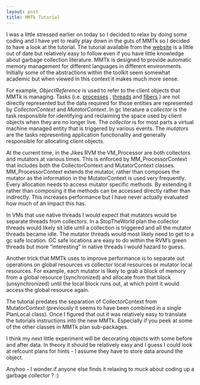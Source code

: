 ```yaml
--- 
layout: post
title: MMTk Tutorial
---
```

I was a little stressed earlier on today so I decided to relax by doing some coding and I have yet to really play down in the guts of MMTk so I decided to have a look at the tutorial. The tutorial available from the [website](http://jikesrvm.org/MMTk) is a little out of date but relatively easy to follow even if you have little knowledge about garbage collection literature. MMTk is designed to provide automatic memory management for different languages in different environments. Initially some of the abstractions within the toolkit seem somewhat academic but when viewed in this context it makes much more sense.

For example, *ObjectReference* is used to refer to the client objects that MMTk is managing. Tasks (i.e. [processes](http://en.wikipedia.org/wiki/Process_%28computing%29) , [threads](http://en.wikipedia.org/wiki/Thread_%28computer_science%29) and [fibers](http://en.wikipedia.org/wiki/Fiber_%28computer_science%29) ) are not directly represented but the data required for those entities are represented by *CollectorContext* and *MutatorContext*. In gc literature a *collector* is the task responsible for identifying and reclaiming the space used by client objects when they are no longer live. The *collector* is for most parts a virtual machine managed entity that is triggered by various events. The *mutators* are the tasks representing application functionality and generally responsible for allocating client objects.

At the current time, in the Jikes RVM the VM\_Processor are both collectors and mutators at various times. This is enforced by MM\_ProcessorContext that includes both the CollectorContext and MutatorContext classes. MM\_ProcessorContext extends the mutator, rather than composes the mutator as the information in the MutatorContext is used very frequently. Every allocation needs to access mutator specific methods. By extending it rather than composing it the methods can be accessed directly rather than indirectly. This increases performance but I have never actually evaluated how much of an impact this has.

In VMs that use native threads I would expect that mutators would be separate threads from collectors. In a StopTheWorld plan the collector threads would likely sit idle until a collection is triggered and all the mutator threads became idle. The mutator threads would most likely need to get to a gc safe location. GC safe locations are easy to do within the RVM’s green threads but more “interesting” in native threads I would hazard to guess.

Another trick that MMTk uses to improve performance is to separate out operations on global resources vs collector local resources or mutator local resources. For example, each mutator is likely to grab a block of memory from a global resource (synchronized) and allocate from that block (unsynchronized) until the local block runs out, at which point it would access the global resource again.

The tutorial predates the separation of CollectorContext from MutatorContext (previously it seems to have been combined in a single PlanLocal class). Once I figured that out it was relatively easy to translate the tutorials instructions into the new MMTk. Especially if you peek at some of the other classes in MMTk plan sub-packages.

I think my next little experiment will be decorating objects with some before and after data. In theory it should be relatively easy and I guess I could look at refcount plans for hints - I assume they have to store data around the object.

Anyhoo - I wonder if anyone else finds it relaxing to muck about coding up a garbage collector ? :)
